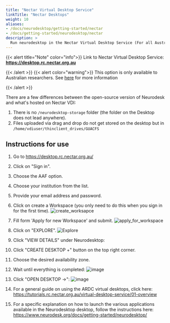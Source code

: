 ```yaml
---
title: "Nectar Virtual Desktop Service"
linkTitle: "Nectar Desktops"
weight: 10
aliases:
- /docs/neurodesktop/getting-started/nectar
- /docs/getting-started/neurodesktop/nectar
description: >
  Run neurodesktop in the Nectar Virtual Desktop Service (For all Australian Researchers)
---
```


{{< alert title="Note" color="info">}}
Link to Nectar Virtual Desktop Service: **https://desktop.rc.nectar.org.au**


{{< /alert >}}
{{< alert color="warning">}}
This option is only available to Australian researchers. See [here](https://desktop.rc.nectar.org.au/about) for more information

{{< /alert >}}

There are a few differences between the open-source version of Neurodesk and what's hosted on Nectar VDI:
1) There is no `/neurodesktop-storage` folder (the folder on the Desktop does not lead anywhere).
2) Files uploaded via drag and drop do not get stored on the desktop but in `/home/vdiuser/thinclient_drives/GUACFS`

## Instructions for use

1) Go to https://desktop.rc.nectar.org.au/

2) Click on "Sign in".

3) Choose the AAF option.

4) Choose your institution from the list.

5) Provide your email address and password.

6) Click on create a Workspace (you only need to do this when you sign in for the first time).
![create_worksapce](/static/docs/getting-started/neurodesktop/create_worksapce.png)

7) Fill form 'Apply for new Workspace' and submit.
![apply_for_workspace](/static/docs/getting-started/neurodesktop/apply_for_workspace.png)


8) Click on "EXPLORE".
![Explore](/static/docs/getting-started/neurodesktop/Explore.png)

10) Click "VIEW DETAILS" under Neurodesktop:

11) Click "CREATE DESKTOP +" button on the top right corner.

12) Choose the desired availability zone.

13) Wait until everything is completed:
![image](https://user-images.githubusercontent.com/4021595/150286126-2d8f60af-7499-4c69-998a-668c9c34d8c9.png)

14) Click "OPEN DESKTOP ->":
![image](https://user-images.githubusercontent.com/4021595/150286383-1c1b8d20-c772-4598-a81b-1ef9e11526b8.png)

15) For a general guide on using the ARDC virtual desktops, click here:
https://tutorials.rc.nectar.org.au/virtual-desktop-service/01-overview

16) For a specific explanation on how to launch the various applications available in the Neurodesktop desktop, follow the instructions here:
https://www.neurodesk.org/docs/getting-started/neurodesktop/

